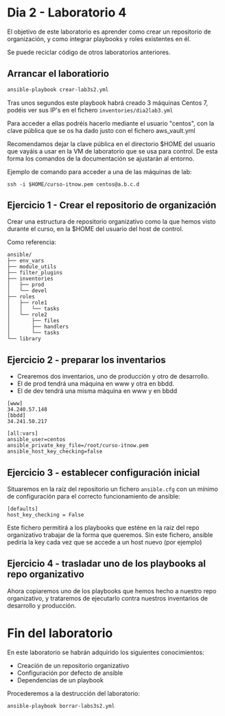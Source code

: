 # Dia 2 - Laboratorio 4

El objetivo de este laboratorio es aprender como crear un repositorio de organización, y como 
integrar playbooks y roles existentes en él.

Se puede reciclar código de otros laboratorios anteriores.


## Arrancar el laboratiorio

```bash
ansible-playbook crear-lab3s2.yml
```

Tras unos segundos este playbook habrá creado 3 máquinas Centos 7, podéis ver sus IP's en el 
fichero ```inventories/dia2lab3.yml```

Para acceder a ellas podréis hacerlo mediante el usuario "centos", con la clave pública que
se os ha dado justo con el fichero aws_vault.yml

Recomendamos dejar la clave pública en el directorio $HOME del usuario que vayáis a usar 
en la VM de laboratorio que se usa para control. De esta forma los comandos de la documentación
se ajustarán al entorno.

Ejemplo de comando para acceder a una de las máquinas de lab:

```ssh -i $HOME/curso-itnow.pem centos@a.b.c.d```

## Ejercicio 1 - Crear el repositorio de organización

Crear una estructura de repositorio organizativo como la que hemos visto durante el curso, en la $HOME 
del usuario del host de control.

Como referencia:

```
ansible/
├── env_vars
├── module_utils
├── filter_plugins
├── inventories
│   ├── prod
│   └── devel
├── roles
│   ├── role1
│   │   └── tasks
│   └── role2
│       ├── files
│       ├── handlers
│       └── tasks
└── library
```

## Ejercicio 2 - preparar los inventarios

- Crearemos dos inventarios, uno de producción y otro de desarrollo. 
- El de prod tendrá una máquina en www y otra en bbdd. 
- El de dev tendrá una misma máquina en www y en bbdd

```
[www]
34.240.57.148
[bbdd]
34.241.50.217

[all:vars]
ansible_user=centos
ansible_private_key_file=/root/curso-itnow.pem
ansible_host_key_checking=false
```

## Ejercicio 3 - establecer configuración inicial

Situaremos en la raíz del repositorio un fichero ```ansible.cfg``` con un mínimo de configuración
para el correcto funcionamiento de ansible:

```
[defaults]
host_key_checking = False
```

Este fichero permitirá a los playbooks que esténe en la raiz del repo organizativo trabajar de la forma 
 que queremos. Sin este fichero, ansible pediría la key cada vez que se accede a un host nuevo (por ejemplo)

## Ejercicio 4 - trasladar uno de los playbooks al repo organizativo

Ahora copiaremos uno de los playbooks que hemos hecho a nuestro repo organizativo, 
y trataremos de ejecutarlo contra nuestros inventarios de desarrollo y producción.



# Fin del laboratorio

En este laboratorio se habrán adquirido los siguientes conocimientos:
- Creación de un repositorio organizativo
- Configuración por defecto de ansible
- Dependencias de un playbook

Procederemos a la destrucción del laboratorio:

```bash
ansible-playbook borrar-labs3s2.yml
```